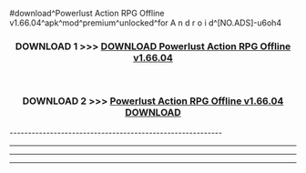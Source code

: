 #download^Powerlust Action RPG Offline v1.66.04^apk^mod^premium^unlocked^for A n d r o i d^[NO.ADS]-u6oh4



<div align="center">

<h3>DOWNLOAD 1 >>> <a href="https://runaway1.web.app/?sq=Powerlust Action RPG Offline v1.66.04">DOWNLOAD Powerlust Action RPG Offline v1.66.04</a></h3><br>

<h3>DOWNLOAD 2 >>> <a href="https://runaway1.web.app/?sq=Powerlust Action RPG Offline v1.66.04">Powerlust Action RPG Offline v1.66.04 DOWNLOAD </a></h3>

</div>
----------------------------------------------------------

----------------------------------------------------------

----------------------------------------------------------

----------------------------------------------------------



